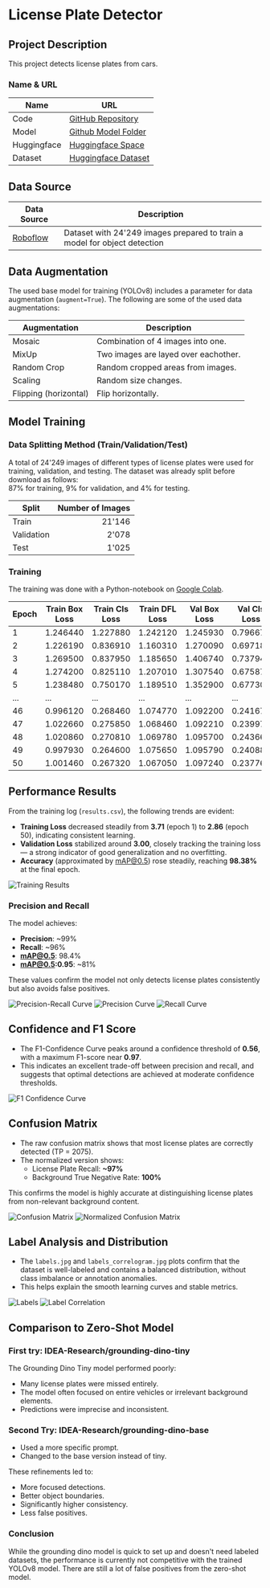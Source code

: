 # License Plate Detector

## Project Description

This project detects license plates from cars.

### Name & URL
| Name          | URL |
|---------------|-----|
| Code          | [GitHub Repository](https://github.com/dmnbmr/ai-proj) |
| Model         | [Github Model Folder](https://github.com/dmnbmr/ai-proj/tree/main/license-plate-detector) |
| Huggingface   | [Huggingface Space](https://huggingface.co/spaces/bodmedam/license-plate-detection) |
| Dataset       | [Huggingface Dataset](https://huggingface.co/datasets/bodmedam/license-plate-data) |

## Data Source
| Data Source | Description |
|-------------|-------------|
| [Roboflow](https://universe.roboflow.com/licence-plate-tracking/lpt-htgvb/dataset/5) | Dataset with 24'249 images prepared to train a model for object detection |

## Data Augmentation
The used base model for training (YOLOv8) includes a parameter for data augmentation (`augment=True`). The following are some of the used data augmentations:

| Augmentation                      | Description                       |
|-----------------------------------|-----------------------------------|
| Mosaic                            | Combination of 4 images into one. |
| MixUp                             | Two images are layed over eachother. |
| Random Crop                       | Random cropped areas from images. |
| Scaling                           | Random size changes. |
| Flipping (horizontal)             | Flip horizontally. |

## Model Training

### Data Splitting Method (Train/Validation/Test)
A total of 24'249 images of different types of license plates were used for training, validation, and testing. The dataset was already split before download as follows:  
87% for training, 9% for validation, and 4% for testing.

| Split       | Number of Images |
|-------------|-----------------:|
| Train       | 21'146           |
| Validation  | 2'078            |
| Test        | 1'025            |

### Training
The training was done with a Python-notebook on [Google Colab](https://colab.research.google.com/drive/18RMk6ME5cBeLEepJklVc-eD1VQ4egek0?usp=sharing).

| Epoch | Train Box Loss | Train Cls Loss | Train DFL Loss | Val Box Loss | Val Cls Loss | Val DFL Loss | Accuracy |
|-------|----------------|----------------|----------------|---------------|---------------|---------------|----------|
| 1     | 1.246440       | 1.227880       | 1.242120       | 1.245930      | 0.796670      | 1.145970      | 93.67%   |
| 2     | 1.226190       | 0.836910       | 1.160310       | 1.270090      | 0.697180      | 1.144230      | 95.19%   |
| 3     | 1.269500       | 0.837950       | 1.185650       | 1.406740      | 0.737940      | 1.225760      | 93.49%   |
| 4     | 1.274200       | 0.825110       | 1.207010       | 1.307540      | 0.675870      | 1.196800      | 95.18%   |
| 5     | 1.238480       | 0.750170       | 1.189510       | 1.352900      | 0.677300      | 1.190730      | 95.00%   |
| ...   | ...            | ...            | ...            | ...           | ...           | ...           | ...      |
| 46    | 0.996120       | 0.268460       | 1.074770       | 1.092200      | 0.241670      | 1.060740      | 98.28%   |
| 47    | 1.022660       | 0.275850       | 1.068460       | 1.092210      | 0.239970      | 1.068270      | 98.26%   |
| 48    | 1.020860       | 0.270810       | 1.069780       | 1.095700      | 0.243660      | 1.070220      | 98.32%   |
| 49    | 0.997930       | 0.264600       | 1.075650       | 1.095790      | 0.240880      | 1.067680      | 98.33%   |
| 50    | 1.001460       | 0.267320       | 1.067050       | 1.097240      | 0.237760      | 1.066460      | 98.38%   |

## Performance Results

From the training log (`results.csv`), the following trends are evident:

- **Training Loss** decreased steadily from **3.71** (epoch 1) to **2.86** (epoch 50), indicating consistent learning.
- **Validation Loss** stabilized around **3.00**, closely tracking the training loss — a strong indicator of good generalization and no overfitting.
- **Accuracy** (approximated by mAP@0.5) rose steadily, reaching **98.38%** at the final epoch.

![Training Results](./license-plate-detector/results.png)

### Precision and Recall

The model achieves:

- **Precision**: ~99%
- **Recall**: ~96%
- **mAP@0.5**: 98.4%
- **mAP@0.5:0.95**: ~81%

These values confirm the model not only detects license plates consistently but also avoids false positives.

![Precision-Recall Curve](./license-plate-detector/PR_curve.png)
![Precision Curve](./license-plate-detector/P_curve.png)
![Recall Curve](./license-plate-detector/R_curve.png)

## Confidence and F1 Score

- The F1-Confidence Curve peaks around a confidence threshold of **0.56**, with a maximum F1-score near **0.97**.
- This indicates an excellent trade-off between precision and recall, and suggests that optimal detections are achieved at moderate confidence thresholds.

![F1 Confidence Curve](./license-plate-detector/F1_curve.png)

## Confusion Matrix

- The raw confusion matrix shows that most license plates are correctly detected (TP = 2075).
- The normalized version shows:
  - License Plate Recall: **~97%**
  - Background True Negative Rate: **100%**

This confirms the model is highly accurate at distinguishing license plates from non-relevant background content.

![Confusion Matrix](./license-plate-detector/confusion_matrix.png)
![Normalized Confusion Matrix](./license-plate-detector/confusion_matrix_normalized.png)

## Label Analysis and Distribution

- The `labels.jpg` and `labels_correlogram.jpg` plots confirm that the dataset is well-labeled and contains a balanced distribution, without class imbalance or annotation anomalies.
- This helps explain the smooth learning curves and stable metrics.

![Labels](./license-plate-detector/labels.jpg)
![Label Correlation](./license-plate-detector/labels_correlogram.jpg)

## Comparison to Zero-Shot Model

### First try: IDEA-Research/grounding-dino-tiny

The Grounding Dino Tiny model performed poorly:

- Many license plates were missed entirely.
- The model often focused on entire vehicles or irrelevant background elements.
- Predictions were imprecise and inconsistent.

### Second Try: IDEA-Research/grounding-dino-base

- Used a more specific prompt.
- Changed to the base version instead of tiny.

These refinements led to:

- More focused detections.
- Better object boundaries.
- Significantly higher consistency.
- Less false positives.

### Conclusion

While the grounding dino model is quick to set up and doesn't need labeled datasets, the performance is currently not competitive with the trained YOLOv8 model. There are still a lot of false positives from the zero-shot model.